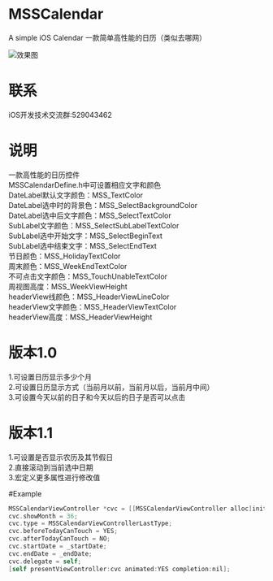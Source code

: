 # MSSCalendar
A simple iOS Calendar 一款简单高性能的日历（类似去哪网）

![效果图](https://raw.githubusercontent.com/MSS0306/MSSCalendar/master/calendar.gif)

# 联系
iOS开发技术交流群:529043462

# 说明
一款高性能的日历控件<br/>
MSSCalendarDefine.h中可设置相应文字和颜色<br/>
DateLabel默认文字颜色：MSS_TextColor<br/>
DateLabel选中时的背景色：MSS_SelectBackgroundColor<br/>
DateLabel选中后文字颜色：MSS_SelectTextColor<br/>
SubLabel文字颜色：MSS_SelectSubLabelTextColor<br/>
SubLabel选中开始文字：MSS_SelectBeginText<br/>
SubLabel选中结束文字：MSS_SelectEndText<br/>
节日颜色：MSS_HolidayTextColor<br/>
周末颜色：MSS_WeekEndTextColor<br/>
不可点击文字颜色：MSS_TouchUnableTextColor<br/>
周视图高度：MSS_WeekViewHeight<br/>
headerView线颜色：MSS_HeaderViewLineColor<br/>
headerView文字颜色：MSS_HeaderViewTextColor<br/>
headerView高度：MSS_HeaderViewHeight

# 版本1.0
1.可设置日历显示多少个月<br/>
2.可设置日历显示方式（当前月以前，当前月以后，当前月中间）<br/>
3.可设置今天以前的日子和今天以后的日子是否可以点击<br/>

# 版本1.1
1.可设置是否显示农历及其节假日<br/>
2.直接滚动到当前选中日期<br/>
3.宏定义更多属性进行修改值

#Example
```Objective-c
MSSCalendarViewController *cvc = [[MSSCalendarViewController alloc]init];
cvc.showMonth = 36;
cvc.type = MSSCalendarViewControllerLastType;
cvc.beforeTodayCanTouch = YES;
cvc.afterTodayCanTouch = NO;
cvc.startDate = _startDate;
cvc.endDate = _endDate;
cvc.delegate = self;
[self presentViewController:cvc animated:YES completion:nil];
```
